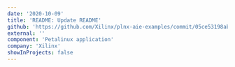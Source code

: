 ```yaml
---
date: '2020-10-09'
title: 'README: Update README'
github: 'https://github.com/Xilinx/plnx-aie-examples/commit/05ce53198ab7c503eb9e361ec095cab6ee686f97'
external: ''
component: 'Petalinux application'
company: 'Xilinx'
showInProjects: false
---
```

